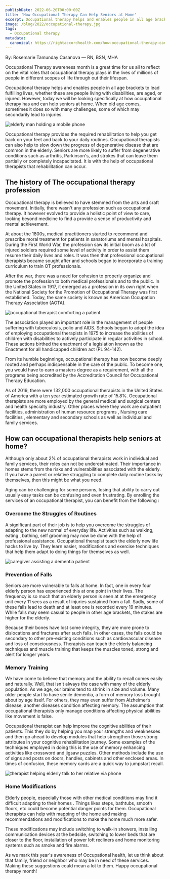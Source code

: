 ```yaml
---
publishDate: 2022-06-20T00:00:00Z
title: 'How Occupational Therapy Can Help Seniors at Home'
excerpt: Occupational therapy helps and enables people in all age brackets to lead fulfilling lives, whether these are people living with disabilities or aged.
image: /blog/2022/occupational-therapy.jpg
tags:
  - Occupational therapy
metadata:
  canonical: https://rightaccordhealth.com/how-occupational-therapy-can-help-seniors-at-home
---
```



By: Rosemarie Tamunday Casanova — RN, BSN, MHA


Occupational Therapy awareness month is a great time for us all to reflect on the vital roles that occupational therapy plays in the lives of millions of people in different scopes of life through out their lifespan.

Occupational therapy helps and enables people in all age brackets to lead fulfilling lives, whether these are people living with disabilities, are aged, or injured. However, today we will be looking specifically at how occupational therapy has and can help seniors at home. When old age comes, sometimes it does so with many challenges, some of which may secondarily lead to injuries.

![elderly man holding a mobile phone](/blog/2022/jeshoots-com-l0j0DHVWcIE-unsplash.jpg)

Occupational therapy provides the required rehabilitation to help you get back on your feet and back to your daily routines. Occupational therapists can also help to slow down the progress of degenerative disease that are common in the elderly. Seniors are more likely to suffer from degenerative conditions such as arthritis, Parkinson's, and strokes that can leave them partially or completely incapacitated. It is with the help of occupational therapists that rehabilitation can occur.

The history of The occupational therapy profession
--------------------------------------------------

Occupational therapy is believed to have stemmed from the arts and craft movement. Initially, there wasn't any profession such as occupational therapy. It however evolved to provide a holistic point of view to care, looking beyond medicine to find a provide a sense of productivity and mental achievement.

At about the 1800s, medical practitioners started to recommend and prescribe moral treatment for patients in sanatoriums and mental hospitals. During the First World War, the profession saw its initial boom as a lot of injured soldiers required some level of activity in order to assist them resume their daily lives and roles. It was then that professional occupational therapists became sought after and schools began to incorporate a training curriculum to train OT professionals.

After the war, there was a need for cohesion to properly organize and promote the profession to both medical professionals and to the public. In the United States in 1917, it emerged as a profession in its own right when the National Society for the Promotion of Occupational Therapy was first established. Today, the same society is known as American Occupation Therapy Association (AOTA).

![occupational therapist comforting a patient](/blog/2022/national-cancer-institute-BxXgTQEw1M4-unsplash.jpg)

The association played an important role in the management of people suffering with tuberculosis, polio and AIDS. Schools began to adopt the idea of employing occupational therapists in 1975 to increase the abilities of children with disabilities to actively participate in regular activities in school. These actions birthed the enactment of a legislation known as the Enactment for all handicapped children act (PL 94-142).

From its humble beginnings, occupational therapy has now become deeply rooted and perhaps indispensable in the care of the public. To become one, you would have to earn a masters degree as a requirement, with all the programs being accredited by the Accreditation Council for Occupational Therapy Education.

As of 2019, there were 132,000 occupational therapists in the United States of America with a ten year estimated growth rate of 15.8%. Occupational therapists are more employed by the general medical and surgical centers and health specialty industry. Other places where they work are outpatient facilities, administration of human resource programs , Nursing care facilities , elementary and secondary schools as well as individual and family services.

How can occupational therapists help seniors at home?
-----------------------------------------------------

Although only about 2% of occupational therapists work in individual and family services, their roles can not be underestimated. Their importance in homes stems from the risks and vulnerabilities associated with the elderly. If you have a parent or relative struggling to complete daily routine tasks by themselves, then this might be what you need.

Aging can be challenging for some persons, losing that ability to carry out usually easy tasks can be confusing and even frustrating. By enrolling the services of an occupational therapist, you can benefit from the following :

### Overcome the Struggles of Routines

A significant part of their job is to help you overcome the struggles of adapting to the new normal of everyday life. Activities such as walking, eating , bathing, self grooming may now be done with the help of professional assistance. Occupational therapist teach the elderly new life hacks to live by. They learn easier, modifications and exercise techniques that help them adapt to doing things for themselves as well.

![caregiver assisting a dementia patient](/blog/2022/vladimir-soares-Ch4xaYIQ8dc-unsplash.jpg)

### Prevention of Falls

Seniors are more vulnerable to falls at home. In fact, one in every four elderly person has experienced this at one point in their lives. The frequency is so much that an elderly person is seen at at the emergency unit every 11 secs as a result of injuries sustained from a fall. Sadly, some of these falls lead to death and at least one is recorded every 19 minutes. While falls may seem casual to people in other age brackets, the stakes are higher for the elderly.

Because their bones have lost some integrity, they are more prone to dislocations and fractures after such falls. In other cases, the falls could be secondary to other pre-existing conditions such as cardiovascular disease and loss of consciousness. Therapists can teach the elderly balancing techniques and muscle training that keeps the muscles toned, strong and alert for longer years.

### Memory Training

We have come to believe that memory and the ability to recall comes easily and naturally. Well, that isn't always the case with many of the elderly population. As we age, our brains tend to shrink in size and volume. Many older people start to have senile dementia, a form of memory loss brought about by age itself. For others, they may even suffer from Alzheimer’s disease, another diseases condition affecting memory. The assumption that occupational therapists only manage conditions affecting physical abilities like movement is false.

Occupational therapist can help improve the cognitive abilities of their patients. This they do by helping you map your strengths and weaknesses and then go ahead to develop modules that help strengthen those strong attributes in your cognitive rehabilitation journey. Some examples of the techniques employed in doing this is the use of memory enhancing activities like crossword and jigsaw puzzles. Other methods include the use of signs and posts on doors, handles, cabinets and other enclosed areas. In times of confusion, these memory cards are a quick way to jumpstart recall.

![therapist helping elderly talk to her relative via phone](/blog/2022/georg-arthur-pflueger-eO_JhqabBY0-unsplash.jpg)

### Home Modifications

Elderly people, especially those with other medical conditions may find it difficult adapting to their homes . Things likes steps, bathtubs, smooth floors, etc could become potential danger points for them. Occupational therapists can help with mapping of the home and making recommendations and modifications to make the home much more safer.

These modifications may include switching to walk-in showers, installing communication devices at the bedside, switching to lower beds that are closer to the floor, installation of power loft recliners and home monitoring systems such as smoke and fire alarms.

As we mark this year's awareness of Occupational health, let us think about that family, friend or neighbor who may be in need of these services. Making these suggestions could mean a lot to them. Happy occupational therapy month!